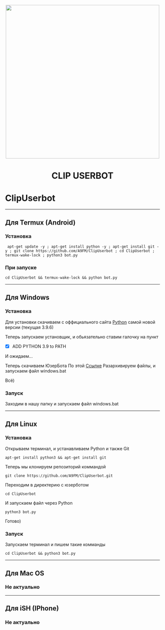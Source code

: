 <p align="center"><a href="https://t.me/arturdestroyerbot"><img src="https://github.com/A9FM/filesUB/blob/main/logo.png" width="500"></a></p> 
<h1 align="center"><b>CLIP USERBOT</b></h1>


# ClipUserbot

---


## Для Termux (Android)

### Установка
```
 apt-get update -y ; apt-get install python -y ; apt-get install git -y ; git clone https://github.com/A9FM/ClipUserbot ; cd ClipUserbot ; termux-wake-lock ; python3 bot.py
```

### При запуске
```
cd ClipUserbot && termux-wake-lock && python bot.py
```

---

## Для Windows

### Установка

Для установки скачиваем с оффициального сайта [Python](https://www.python.org/downloads/) самой новой версии (текущая 3.9.6)

Теперь запускаем установщик, и обьязательно ставим галочку на пункт
- [x] ADD PYTHON 3.9 to PATH

И ожидаем...

Теперь скачиваем ЮзерБота По этой [Ссылке](https://github.com/A9FM/ClipUserbot/archive/refs/heads/main.zip)
Разархивируем файлы, и запускаем файл windows.bat

Всё)

### Запуск

Заходим в нашу папку и запускаем файл windows.bat

---

## Для Linux

### Установка
Открываем терминал, и устанавливаем Python и также Git
```
apt-get install python3 && apt-get install git
```

Теперь мы клонируем репозиторий коммандой
```
git clone https://github.com/A9FM/ClipUserbot.git
```

Переходим в директерию с юзерботом
```
cd ClipUserbot
```

И запускаем файл через Python
```
python3 bot.py
```

Готово)

### Запуск

Запускаем терминал и пишем такие комманды
```
cd ClipUserbot && python3 bot.py
```

---

## Для Mac OS
### Не актуально

---

## Для iSH (IPhone)
### Не актуально
